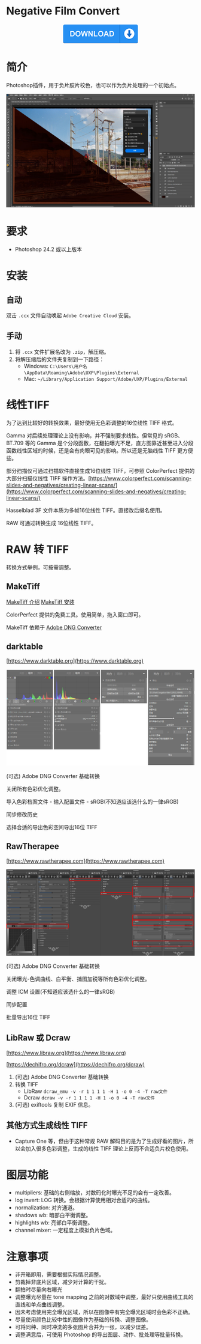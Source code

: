 # Negative Film Convert

<div align="center">
    <a href="https://github.com/imdiot/negative_film_convert/releases/latest/download/negative.film.convert_PS.ccx">
        <img src="./static/images/download.png" width="200" height="50" alt="logo">
    </a>
</div>

# 简介

Photoshop插件，用于负片胶片校色，也可以作为负片处理的一个初始点。

![](./static/images/screenshot.jpg)

# 要求

- Photoshop 24.2 或以上版本

# 安装

## 自动

双击 `.ccx` 文件自动唤起 `Adobe Creative Cloud` 安装。

## 手动

1. 将 `.ccx` 文件扩展名改为 `.zip`，解压缩。
2. 将解压缩后的文件夹复制到一下路径：
   - Windows: `C:\Users\用户名\AppData\Roaming\Adobe\UXP\Plugins\External`
   - Mac: `~/Library/Application Support/Adobe/UXP/Plugins/External`

# 线性TIFF

为了达到比较好的转换效果，最好使用无色彩调整的16位线性 TIFF 格式。

Gamma 对后续处理理论上没有影响，并不强制要求线性。但常见的 sRGB、BT.709 等的 Gamma 是个分段函数，在翻拍曝光不足，直方图靠近甚至进入分段函数线性区域的时候，还是会有肉眼可见的影响。所以还是无脑线性 TIFF 更方便些。

部分扫描仪可通过扫描软件直接生成16位线性 TIFF，可参照 ColorPerfect 提供的大部分扫描仪线性 TIFF 操作方法。[https://www.colorperfect.com/scanning-slides-and-negatives/creating-linear-scans/](https://www.colorperfect.com/scanning-slides-and-negatives/creating-linear-scans/)

Hasselblad 3F 文件本质为多帧16位线性 TIFF。直接改后缀名使用。

RAW 可通过转换生成 16位线性 TIFF。

# RAW 转 TIFF

转换方式举例，可按需调整。

## MakeTiff

[MakeTiff 介绍](https://www.colorperfect.com/MakeTiff/) [MakeTiff 安装](https://www.colorperfect.com/MakeTiff/Installation/)

ColorPerfect 提供的免费工具。使用简单，拖入窗口即可。

MakeTiff 依赖于 [Adobe DNG Converter](https://helpx.adobe.com/tw/camera-raw/using/adobe-dng-converter.html)

## darktable

[https://www.darktable.org](https://www.darktable.org)

![](./static/images/darktable.jpg)

(可选) Adobe DNG Converter 基础转换

关闭所有色彩优化调整。

导入色彩档案文件 - 输入配置文件 - sRGB(不知道应该选什么的一律sRGB)

同步修改历史

选择合适的导出色彩空间导出16位 TIFF

## RawTherapee

[https://www.rawtherapee.com](https://www.rawtherapee.com)

![](./static/images/RawTherapee.jpg)

(可选) Adobe DNG Converter 基础转换

关闭曝光-色调曲线、白平衡、捕图加锐等所有色彩优化调整。

调整 ICM 设置(不知道应该选什么的一律sRGB)

同步配置

批量导出16位 TIFF

## LibRaw 或 Dcraw

[https://www.libraw.org](https://www.libraw.org)

[https://dechifro.org/dcraw](https://dechifro.org/dcraw)

1. (可选) Adobe DNG Converter 基础转换
2. 转换 TIFF
   -  LibRaw `dcraw_emu -v -r 1 1 1 1 -H 1 -o 0 -4 -T raw文件`
   -  Dcraw `dcraw -v -r 1 1 1 1 -H 1 -o 0 -4 -T raw文件`
3. (可选) exiftools 复制 EXIF 信息。

## 其他方式生成线性 TIFF

 - Capture One 等，但由于这种常规 RAW 解码目的是为了生成好看的图片，所以会加入很多色彩调整，生成的线性 TIFF 理论上反而不合适负片校色使用。

# 图层功能

- multipliers: 基础的右侧缩放，对数码化时曝光不足的会有一定改善。
- log invert: LOG 转换。会根据计算使用相对合适的的曲线。
- normalization: 对齐通道。
- shadows wb: 暗部白平衡调整。
- highlights wb: 亮部白平衡调整。
- channel mixer: 一定程度上模拟负片色域。
  
# 注意事项

- 非开箱即用，需要根据实际情况调整。
- 剪裁掉非底片区域，减少对计算的干扰。
- 翻拍时尽量向右曝光
- 调整曝光尽量在 tone mapping 之前的对数域中调整，最好只使用曲线工具的直线和单点曲线调整。
- 因未考虑使用完全曝光区域，所以在图像中有完全曝光区域时会色彩不正确。
- 尽量使用颜色比较中性的图像作为基础的转换、调整图像。
- 可将同种、同时冲洗的多张图片合并为一张，以减少误差。
- 调整满意后，可使用 Photoshop 的导出图层、动作、批处理等批量转换。